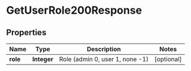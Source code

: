 

# GetUserRole200Response


## Properties

| Name | Type | Description | Notes |
|------------ | ------------- | ------------- | -------------|
|**role** | **Integer** | Role (admin 0, user 1, none -1) |  [optional] |




